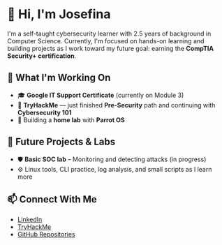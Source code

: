 # 👋 Hi, I'm Josefina

I'm a self-taught cybersecurity learner with 2.5 years of background in Computer Science. Currently, I'm focused on hands-on learning and building projects as I work toward my future goal: earning the **CompTIA Security+ certification**.

## 🧠 What I'm Working On

- 🎓 **Google IT Support Certificate** (currently on Module 3)
- 🔐 **TryHackMe** — just finished **Pre-Security** path and continuing with **Cybersecurity 101**
- 🧪 Building a **home lab** with **Parrot OS**

## 🧰 Future Projects & Labs

- 🛡️ **Basic SOC lab** – Monitoring and detecting attacks (in progress)
- ⚙️ Linux tools, CLI practice, log analysis, and small scripts as I learn more

## 📫 Connect With Me

- [LinkedIn](https://linkedin.com/in/YOURUSERNAME)
- [TryHackMe](https://tryhackme.com/p/YOURUSERNAME)
- [GitHub Repositories](https://github.com/YOURUSERNAME)
